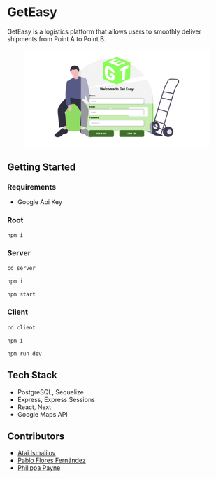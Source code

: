 # GetEasy

GetEasy is a logistics platform that allows users to smoothly deliver shipments from Point A to Point B.

<figure>
    <img alt="get easy log in" width="1000vw" src="assets/screenshot.png">
</figure>

## Getting Started

### Requirements

- Google Api Key

### Root

```
npm i
```

### Server

```
cd server
```

```
npm i
```

```
npm start
```

### Client
```
cd client
```

```
npm i
```

```
npm run dev
```


## Tech Stack

- PostgreSQL, Sequelize
- Express, Express Sessions
- React, Next
- Google Maps API

## Contributors

- [Atai Ismaiilov](https://github.com/ismaiilov-atai/)
- [Pablo Flores Fernández](https://github.com/flores5545/)
- [Philippa Payne](https://github.com/P-C-R-P/)
